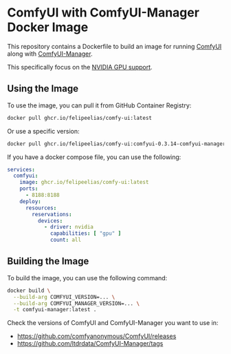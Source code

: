 # ComfyUI with ComfyUI-Manager Docker Image

This repository contains a Dockerfile to build an image for running [ComfyUI](https://github.com/comfyanonymous/ComfyUI) along with [ComfyUI-Manager](https://github.com/ltdrdata/ComfyUI-Manager).

This specifically focus on the [NVIDIA GPU support](https://github.com/comfyanonymous/ComfyUI?tab=readme-ov-file#nvidia).

## Using the Image

To use the image, you can pull it from GitHub Container Registry:

```bash
docker pull ghcr.io/felipeelias/comfy-ui:latest
```

Or use a specific version:

```bash
docker pull ghcr.io/felipeelias/comfy-ui:comfyui-0.3.14-comfyui-manager-3.18.1
```

If you have a docker compose file, you can use the following:

```yaml
services:
  comfyui:
    image: ghcr.io/felipeelias/comfy-ui:latest
    ports:
      - 8188:8188
    deploy:
      resources:
        reservations:
          devices:
            - driver: nvidia
              capabilities: [ "gpu" ]
              count: all
```

## Building the Image

To build the image, you can use the following command:

```bash
docker build \
  --build-arg COMFYUI_VERSION=... \
  --build-arg COMFYUI_MANAGER_VERSION=... \
  -t comfyui-manager:latest .
```

Check the versions of ComfyUI and ComfyUI-Manager you want to use in:

* https://github.com/comfyanonymous/ComfyUI/releases
* https://github.com/ltdrdata/ComfyUI-Manager/tags
